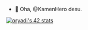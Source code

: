 - 👋 Oha, @KamenHero desu.

[![oryadi's 42 stats](https://badge.mediaplus.ma/Darkblue/oryadi)](https://github.com/oakoudad/badge42)
